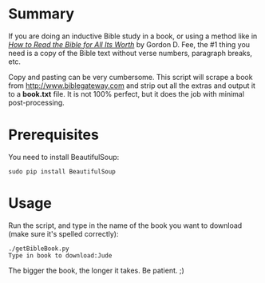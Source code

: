 # Summary

If you are doing an inductive Bible study in a book, or using a method like in *[How to Read the Bible for All Its Worth](http://amzn.com/0310246040)* by Gordon D. Fee, the #1 thing you need is a copy of the Bible text without verse numbers, paragraph breaks, etc.

Copy and pasting can be very cumbersome. This script will scrape a book from <http://www.biblegateway.com> and strip out all the extras and output it to a **book.txt** file. It is not 100% perfect, but it does the job with minimal post-processing.


# Prerequisites

You need to install BeautifulSoup:

    sudo pip install BeautifulSoup


# Usage

Run the script, and type in the name of the book you want to download (make sure it's spelled correctly):

    ./getBibleBook.py
    Type in book to download:Jude

The bigger the book, the longer it takes. Be patient. ;)
